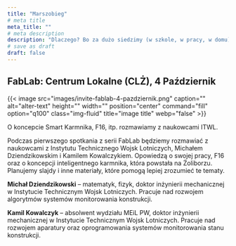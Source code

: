 ```yaml
---
title: "Marszobieg"
# meta title
meta_title: ""
# meta description
description: "Dlaczego? Bo za dużo siedzimy (w szkole, w pracy, w domu) i za mało się znamy."
# save as draft
draft: false
---
```

## FabLab: Centrum Lokalne (CLŻ), 4 Październik

{{< image src="images/invite-fablab-4-pazdziernik.png" caption="" alt="alter-text" height="" width="" position="center" command="fill" option="q100" class="img-fluid" title="image title"  webp="false" >}}

O koncepcie Smart Karmnika, F16, itp. rozmawiamy z naukowcami ITWL.

Podczas pierwszego spotkania z serii FabLab będziemy rozmawiać z naukowcami z Instytutu Technicznego Wojsk Lotniczych, Michałem Dziendzikowskim i Kamilem Kowalczykiem. Opowiedzą o swojej pracy, F16 oraz o koncepcji inteligentnego karmnika, która powstała na Żoliborzu. Planujemy slajdy i inne materiały, które pomogą lepiej zrozumieć te tematy.

**Michał Dziendzikowski** – matematyk, fizyk, doktor inżynierii mechanicznej w Instytucie Technicznym Wojsk Lotniczych. Pracuje nad rozwojem algorytmów systemów monitorowania konstrukcji.

**Kamil Kowalczyk** – absolwent wydziału MEiL PW, doktor inżynierii mechanicznej w Instytucie Technicznym Wojsk Lotniczych. Pracuje nad rozwojem aparatury oraz oprogramowania systemów monitorowania stanu konstrukcji.
